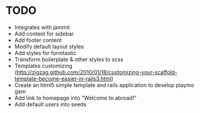 # TODO
* Integrates with jammit
* Add content for sidebar
* Add footer content
* Modify default layout styles
* Add styles for formtastic
* Transform boilerplate & other styles to scss
* Templates customizing (http://zigzag.github.com/2010/01/18/customizing-your-scaffold-template-become-easier-in-rails3.html)
* Create an html5 simple template and rails application to develop playmo gem
* Add link to homepage into "Welcome to abroad!"
* Add default users into seeds
